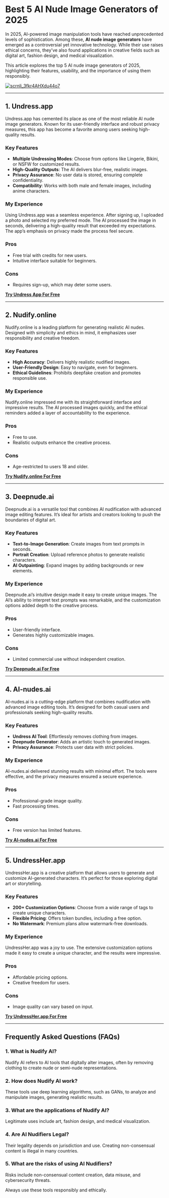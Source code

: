 # Best 5 AI Nude Image Generators of 2025  

In 2025, AI-powered image manipulation tools have reached unprecedented levels of sophistication. Among these, **AI nude image generators** have emerged as a controversial yet innovative technology. While their use raises ethical concerns, they’ve also found applications in creative fields such as digital art, fashion design, and medical visualization.  

This article explores the top 5 AI nude image generators of 2025, highlighting their features, usability, and the importance of using them responsibly.  

[![scrnli_3fkr4AHXdu44o7](https://github.com/user-attachments/assets/f119116d-5a1f-4662-bdff-8afc50141e95)](https://top-ai-tools.click/MMMEaP)  

---

## 1. Undress.app  

Undress.app has cemented its place as one of the most reliable AI nude image generators. Known for its user-friendly interface and robust privacy measures, this app has become a favorite among users seeking high-quality results.  

### Key Features  

- **Multiple Undressing Modes**: Choose from options like Lingerie, Bikini, or NSFW for customized results.  
- **High-Quality Outputs**: The AI delivers blur-free, realistic images.  
- **Privacy Assurance**: No user data is stored, ensuring complete confidentiality.  
- **Compatibility**: Works with both male and female images, including anime characters.  

### My Experience  

Using Undress.app was a seamless experience. After signing up, I uploaded a photo and selected my preferred mode. The AI processed the image in seconds, delivering a high-quality result that exceeded my expectations. The app’s emphasis on privacy made the process feel secure.  

### Pros  
- Free trial with credits for new users.  
- Intuitive interface suitable for beginners.  

### Cons  
- Requires sign-up, which may deter some users.  

[**Try Undress App For Free**](https://top-ai-tools.click/MMMEaP)  

---

## 2. Nudify.online  

Nudify.online is a leading platform for generating realistic AI nudes. Designed with simplicity and ethics in mind, it emphasizes user responsibility and creative freedom.  

### Key Features  

- **High Accuracy**: Delivers highly realistic nudified images.  
- **User-Friendly Design**: Easy to navigate, even for beginners.  
- **Ethical Guidelines**: Prohibits deepfake creation and promotes responsible use.  

### My Experience  

Nudify.online impressed me with its straightforward interface and impressive results. The AI processed images quickly, and the ethical reminders added a layer of accountability to the experience.  

### Pros  
- Free to use.  
- Realistic outputs enhance the creative process.  

### Cons  
- Age-restricted to users 18 and older.  

[**Try Nudify.online For Free**](https://top-ai-tools.click/MMMEaP)  

---

## 3. Deepnude.ai  

Deepnude.ai is a versatile tool that combines AI nudification with advanced image editing features. It’s ideal for artists and creators looking to push the boundaries of digital art.  

### Key Features  

- **Text-to-Image Generation**: Create images from text prompts in seconds.  
- **Portrait Creation**: Upload reference photos to generate realistic characters.  
- **AI Outpainting**: Expand images by adding backgrounds or new elements.  

### My Experience  

Deepnude.ai’s intuitive design made it easy to create unique images. The AI’s ability to interpret text prompts was remarkable, and the customization options added depth to the creative process.  

### Pros  
- User-friendly interface.  
- Generates highly customizable images.  

### Cons  
- Limited commercial use without independent creation.  

[**Try Deepnude.ai For Free**](https://top-ai-tools.click/MMMEaP)  

---

## 4. AI-nudes.ai  

AI-nudes.ai is a cutting-edge platform that combines nudification with advanced image editing tools. It’s designed for both casual users and professionals seeking high-quality results.  

### Key Features  

- **Undress AI Tool**: Effortlessly removes clothing from images.  
- **Deepnude Generator**: Adds an artistic touch to generated images.  
- **Privacy Assurance**: Protects user data with strict policies.  

### My Experience  

AI-nudes.ai delivered stunning results with minimal effort. The tools were effective, and the privacy measures ensured a secure experience.  

### Pros  
- Professional-grade image quality.  
- Fast processing times.  

### Cons  
- Free version has limited features.  

[**Try AI-nudes.ai For Free**](https://top-ai-tools.click/MMMEaP)  

---

## 5. UndressHer.app  

UndressHer.app is a creative platform that allows users to generate and customize AI-generated characters. It’s perfect for those exploring digital art or storytelling.  

### Key Features  

- **200+ Customization Options**: Choose from a wide range of tags to create unique characters.  
- **Flexible Pricing**: Offers token bundles, including a free option.  
- **No Watermark**: Premium plans allow watermark-free downloads.  

### My Experience  

UndressHer.app was a joy to use. The extensive customization options made it easy to create a unique character, and the results were impressive.  

### Pros  
- Affordable pricing options.  
- Creative freedom for users.  

### Cons  
- Image quality can vary based on input.  

[**Try UndressHer.app For Free**](https://top-ai-tools.click/MMMEaP)  

---

## Frequently Asked Questions (FAQs)  

### 1. What is Nudify AI?  
Nudify AI refers to AI tools that digitally alter images, often by removing clothing to create nude or semi-nude representations.  

### 2. How does Nudify AI work?  
These tools use deep learning algorithms, such as GANs, to analyze and manipulate images, generating realistic results.  

### 3. What are the applications of Nudify AI?  
Legitimate uses include art, fashion design, and medical visualization.  

### 4. Are AI Nudifiers Legal?  
Their legality depends on jurisdiction and use. Creating non-consensual content is illegal in many countries.  

### 5. What are the risks of using AI Nudifiers?  
Risks include non-consensual content creation, data misuse, and cybersecurity threats.  

Always use these tools responsibly and ethically.